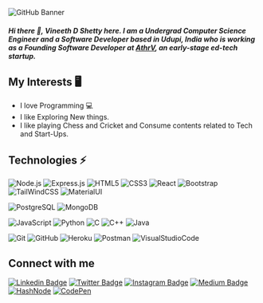 

![GitHub Banner](https://user-images.githubusercontent.com/62731884/201482969-2f8ed291-f692-4651-9e9e-9223c679eb92.png)

##### Hi there 👋, Vineeth D Shetty here. I am a Undergrad Computer Science Engineer and a Software Developer based in Udupi, India who is working as a Founding Software Developer at [AthrV](https://edathrv.com), an early-stage ed-tech startup.

## My Interests 🖥
* I love Programming 💻
* I like Exploring New things.
* I like playing Chess and Cricket and Consume contents related to Tech and Start-Ups.


## Technologies ⚡

![Node.js](https://img.shields.io/badge/-NodeJS-563D7C?style=flat-square&logo=Node.js)
![Express.js](https://img.shields.io/badge/-ExpressJS-1572B6?style=flat-square&logo=Express)
![HTML5](https://img.shields.io/badge/-HTML5-E34F26?style=flat-square&logo=html5&logoColor=white)
![CSS3](https://img.shields.io/badge/-CSS3-563D7C?style=flat-square&logo=css3)
![React](https://img.shields.io/badge/-React-E34F26?style=flat-square&logo=React)
![Bootstrap](https://img.shields.io/badge/-Bootstrap-563D7C?style=flat-square&logo=bootstrap)
![TailWindCSS](https://img.shields.io/badge/-TailWindCSS-c4c4c4?style=flat-square&logo=tailwindcss)
![MaterialUI](https://img.shields.io/badge/-MaterialUI-03a57a?style=flat-square&logo=mui)

![PostgreSQL](https://img.shields.io/badge/-PostgreSQl-563D7C?style=flat-square&logo=postgresql)
![MongoDB](https://img.shields.io/badge/-MongoDB-E34F26?style=flat-square&logo=mongodb)


![JavaScript](https://img.shields.io/badge/-JavaScript-1572B6?style=flat-square&logo=javascript)
![Python](https://img.shields.io/badge/-Python-E34F26?style=flat-square&logo=Python)
![C](https://img.shields.io/badge/-C-00599C?style=flat-square&logo=c)
![C++](https://img.shields.io/badge/-C++-03a57a?style=flat-square&logo=c)
![Java](https://img.shields.io/badge/-Java-563D7C?style=flat-square&logo=java)

![Git](https://img.shields.io/badge/-Git-1572B6?style=flat-square&logo=git)
![GitHub](https://img.shields.io/badge/-GitHub-FF6C37?style=flat-square&logo=github)
![Heroku](https://img.shields.io/badge/-Heroku-563D7C?style=flat-square&logo=heroku)
![Postman](https://img.shields.io/badge/Postman-03a57a?style=flat-square&logo=postman&logoColor=white)
![VisualStudioCode](https://img.shields.io/badge/VisualStudioCode-c4c4c4?style=flat-square&logo=visualstudiocode&logoColor=blue)


## Connect with me
[![Linkedin Badge](https://img.shields.io/badge/-VineethDShetty-blue?style=flat-square&logo=Linkedin&logoColor=white&link=https://www.linkedin.com/in/vineethdshetty/)](https://www.linkedin.com/in/vineethdshetty/)
[![Twitter Badge](https://img.shields.io/badge/-VineethDShettyTwitter-c4c4c4?style=flat-square&labelColor=c4c4c4&logo=twitter&link=https://twitter.com/VineethDShetty)](https://twitter.com/VineethDShetty)
[![Instagram Badge](https://img.shields.io/badge/-Vineeth_TechHacks-purple?style=flat-square&logo=instagram&logoColor=white&link=https://www.instagram.com/vineeth_techhacks/)](https://www.instagram.com/vineeth_techhacks/)
[![Medium Badge](https://img.shields.io/badge/-VineethDShettyMedium-03a57a?style=flat-square&labelColor=03a57a&logo=Medium&link=https://vineethdshetty.medium.com/)](https://vineethdshetty.medium.com/)
[![HashNode](https://img.shields.io/badge/-VineethDShettyHashNode-blue?style=flat-square&labelColor=blue&logo=hashnode&link=https://vineethdshetty.hashnode.dev/)](https://vineethdshetty.hashnode.dev/)
[![CodePen](https://img.shields.io/badge/-VineethDShetty-grey?style=flat-square&logo=codepen&logoColor=white&link=https://codepen.io/VineethDShetty)](https://codepen.io/VineethDShetty)



